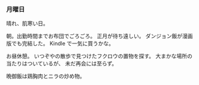 ### 月曜日

晴れ、肌寒い日。

朝。出勤時間までお布団でごろごろ。
正月が待ち遠しい。
ダンジョン飯が漫画版でも完結した。
Kindle で一気に買うかな。

お昼休憩。
いつぞやの散歩で見つけたフクロウの置物を探す。
大まかな場所の当たりはついているが、
未だ再会には至らず。

晩御飯は鶏胸肉とニラの炒め物。
